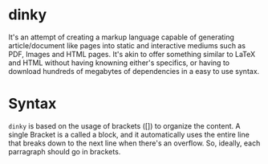 # dinky

It's an attempt of creating a markup language capable of generating article/document like pages into static and interactive mediums such as PDF, Images and HTML pages. It's akin to offer something similar to LaTeX and HTML without having knowning either's specifics, or having to download hundreds of megabytes of dependencies in a easy to use syntax.

# Syntax

`dinky` is based on the usage of brackets ([]) to organize the content. A single Bracket is a called a block, and it automatically uses the entire line that breaks down to the next line when there's an overflow. So, ideally, each parragraph should go in brackets.